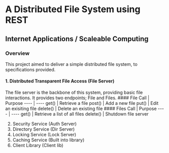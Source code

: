 # A Distributed File System using REST
## Internet Applications / Scaleable Computing

### Overview 
This project aimed to deliver a simple distributed file system, to specifications provided. 

#### 1. Distributed Transparent File Access (File Server)
The file server is the backbone of this system, providing basic file interactions.
It provides two endpoints; File and Files.
    #### File
    Call | Purpose
    ---- | ----
    get() | Retrieve a file
    post() | Add a new file
    put() | Edit an exisiting file
    delete() | Delete an existing file
    #### Files
    Call | Purpose
    ---- | ----
    get() | Retrieve a list of all files
    delete() | Shutdown file server

2. Security Service (Auth Server)
3. Directory Service (Dir Server)
4. Locking Service (Lock Server)
5. Caching Service (Built into library)
6. Client Library (Client lib)



